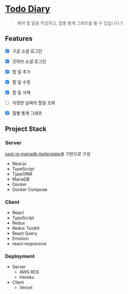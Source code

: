 # [Todo Diary](https://todo-diary.vercel.app)

> 해야 할 일을 작성하고, 월별 통계 그래프를 볼 수 있습니다
!!

## Features

- [x] 구글 소셜 로그인
- [x] 깃허브 소셜 로그인
- [x] 할 일 추가
- [x] 할 일 수정
- [x] 할 일 삭제
- [ ] 지정한 날짜의 할일 조회
- [x] 월별 통계 그래프


## Project Stack

### Server

[nest-js-mariadb-boilerplate](https://github.com/KimBiYam/nest-js-mariadb-boilerplate)을 기반으로 구성

- NestJs
- TypeScript
- TypeORM
- MariaDB
- Docker
- Docker Compose

### Client

- React
- TypeScript
- Redux
- Redux Toolkit
- React Query
- Emotion
- react-responsive

### Deployment
- Server
  - AWS RDS
  - Heroku
- Client
  - Vercel
